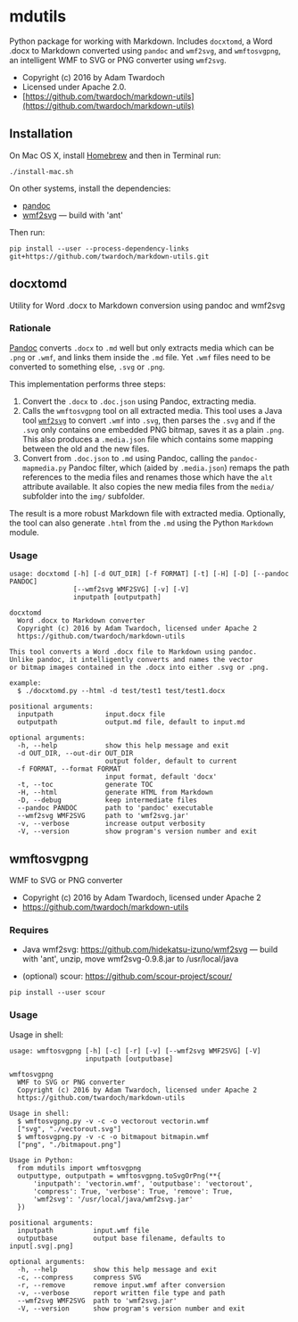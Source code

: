 # mdutils

Python package for working with Markdown. Includes `docxtomd`, a Word .docx to Markdown converted using `pandoc` and `wmf2svg`, and `wmftosvgpng`, an intelligent WMF to SVG or PNG converter using `wmf2svg`.

* Copyright (c) 2016 by Adam Twardoch
* Licensed under Apache 2.0.
* [https://github.com/twardoch/markdown-utils](https://github.com/twardoch/markdown-utils)

## Installation

On Mac OS X, install [Homebrew](http://brew.sh/) and then in Terminal run:
```
./install-mac.sh
```

On other systems, install the dependencies:
* [pandoc](http://pandoc.org/)
* [wmf2svg](https://github.com/hidekatsu-izuno/wmf2svg) — build with 'ant'

Then run:
```
pip install --user --process-dependency-links git+https://github.com/twardoch/markdown-utils.git
```

## docxtomd

Utility for Word .docx to Markdown conversion using pandoc and wmf2svg

### Rationale

[Pandoc](http://pandoc.org/) converts `.docx` to `.md` well but only extracts
media which can be `.png` or `.wmf`, and links them inside the `.md` file.
Yet `.wmf` files need to be converted to something else, `.svg` or `.png`.

This implementation performs three steps:

1. Convert the `.docx` to `.doc.json` using Pandoc, extracting media.
2. Calls the `wmftosvgpng` tool on all extracted media. This tool uses a Java tool [`wmf2svg`](https://github.com/hidekatsu-izuno/wmf2svg) to convert `.wmf` into `.svg`, then parses the `.svg` and if the `.svg` only contains one embedded PNG bitmap, saves it as a plain `.png`. This also produces a `.media.json` file which contains some mapping between the old and the new files.
3. Convert from `.doc.json` to `.md` using Pandoc, calling the `pandoc-mapmedia.py` Pandoc filter, which (aided by `.media.json`) remaps the path references to the media files and renames those which have the `alt` attribute available. It also copies the new media files from the `media/` subfolder into the `img/` subfolder.

The result is a more robust Markdown file with extracted media. Optionally, the tool can also generate `.html` from the `.md` using the Python `Markdown` module.

### Usage

```
usage: docxtomd [-h] [-d OUT_DIR] [-f FORMAT] [-t] [-H] [-D] [--pandoc PANDOC]
                [--wmf2svg WMF2SVG] [-v] [-V]
                inputpath [outputpath]

docxtomd
  Word .docx to Markdown converter
  Copyright (c) 2016 by Adam Twardoch, licensed under Apache 2
  https://github.com/twardoch/markdown-utils

This tool converts a Word .docx file to Markdown using pandoc.
Unlike pandoc, it intelligently converts and names the vector
or bitmap images contained in the .docx into either .svg or .png.

example:
  $ ./docxtomd.py --html -d test/test1 test/test1.docx

positional arguments:
  inputpath             input.docx file
  outputpath            output.md file, default to input.md

optional arguments:
  -h, --help            show this help message and exit
  -d OUT_DIR, --out-dir OUT_DIR
                        output folder, default to current
  -f FORMAT, --format FORMAT
                        input format, default 'docx'
  -t, --toc             generate TOC
  -H, --html            generate HTML from Markdown
  -D, --debug           keep intermediate files
  --pandoc PANDOC       path to 'pandoc' executable
  --wmf2svg WMF2SVG     path to 'wmf2svg.jar'
  -v, --verbose         increase output verbosity
  -V, --version         show program's version number and exit
```

## wmftosvgpng

WMF to SVG or PNG converter

* Copyright (c) 2016 by Adam Twardoch, licensed under Apache 2
* https://github.com/twardoch/markdown-utils

### Requires

* Java wmf2svg: https://github.com/hidekatsu-izuno/wmf2svg — build with 'ant', unzip, move wmf2svg-0.9.8.jar to /usr/local/java

* (optional) scour: https://github.com/scour-project/scour/
```
pip install --user scour
```

### Usage

Usage in shell:
```
usage: wmftosvgpng [-h] [-c] [-r] [-v] [--wmf2svg WMF2SVG] [-V]
                   inputpath [outputbase]

wmftosvgpng
  WMF to SVG or PNG converter
  Copyright (c) 2016 by Adam Twardoch, licensed under Apache 2
  https://github.com/twardoch/markdown-utils

Usage in shell:
  $ wmftosvgpng.py -v -c -o vectorout vectorin.wmf
  ["svg", "./vectorout.svg"]
  $ wmftosvgpng.py -v -c -o bitmapout bitmapin.wmf
  ["png", "./bitmapout.png"]

Usage in Python:
  from mdutils import wmftosvgpng
  outputtype, outputpath = wmftosvgpng.toSvgOrPng(**{
      'inputpath': 'vectorin.wmf', 'outputbase': 'vectorout',
      'compress': True, 'verbose': True, 'remove': True,
      'wmf2svg': '/usr/local/java/wmf2svg.jar'
  })

positional arguments:
  inputpath          input.wmf file
  outputbase         output base filename, defaults to input[.svg|.png]

optional arguments:
  -h, --help         show this help message and exit
  -c, --compress     compress SVG
  -r, --remove       remove input.wmf after conversion
  -v, --verbose      report written file type and path
  --wmf2svg WMF2SVG  path to 'wmf2svg.jar'
  -V, --version      show program's version number and exit
```
